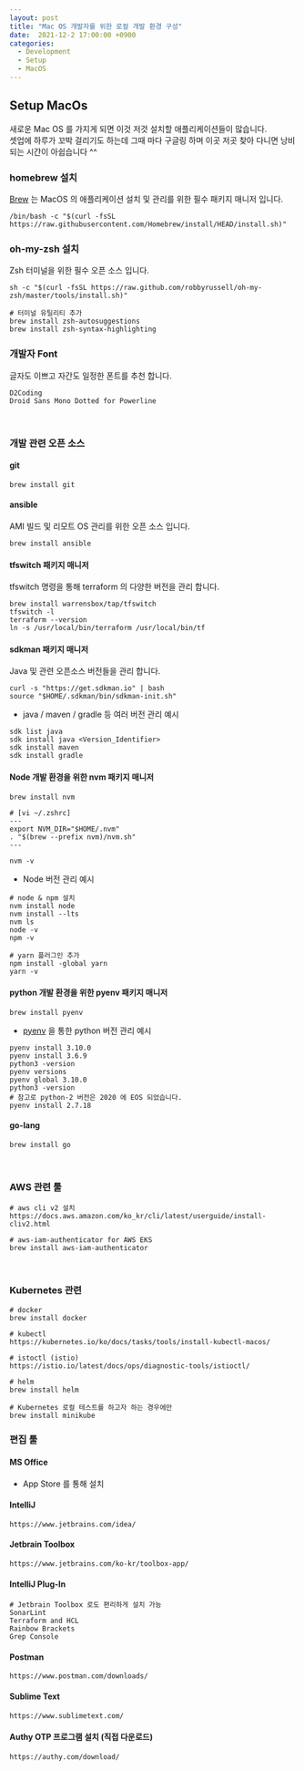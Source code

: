 ```yaml
---
layout: post
title: "Mac OS 개발자를 위한 로컬 개발 환경 구성"
date:  2021-12-2 17:00:00 +0900
categories: 
  - Development
  - Setup
  - MacOS
---
```


## Setup MacOs
새로운 Mac OS 를 가지게 되면 이것 저것 설치할 애플리케이션들이 많습니다.  
셋업에 하루가 꼬박 걸리기도 하는데 그때 마다 구글링 하며 이곳 저곳 찾아 다니면 낭비되는 시간이 아쉽습니다 ^^

### homebrew 설치
[Brew](https://brew.sh/index_ko) 는 MacOS 의 애플리케이션 설치 및 관리를 위한 필수 패키지 매니저 입니다. 
```
/bin/bash -c "$(curl -fsSL https://raw.githubusercontent.com/Homebrew/install/HEAD/install.sh)"
```

### oh-my-zsh 설치
Zsh 터미널을 위한 필수 오픈 소스 입니다.
```
sh -c "$(curl -fsSL https://raw.github.com/robbyrussell/oh-my-zsh/master/tools/install.sh)"

# 터미널 유틸리티 추가 
brew install zsh-autosuggestions
brew install zsh-syntax-highlighting
```

### 개발자 Font
글자도 이쁘고 자간도 일정한 폰트를 추천 합니다.
```
D2Coding
Droid Sans Mono Dotted for Powerline
```

<br/>

### 개발 관련 오픈 소스

#### git 
```shell
brew install git
```

#### ansible
AMI 빌드 및 리모트 OS 관리를 위한 오픈 소스 입니다.
```shell
brew install ansible
```

#### tfswitch 패키지 매니저
tfswitch 명령을 통해 terraform 의 다양한 버전을 관리 합니다.

```shell
brew install warrensbox/tap/tfswitch
tfswitch -l
terraform --version
ln -s /usr/local/bin/terraform /usr/local/bin/tf
```

#### sdkman 패키지 매니저
Java 및 관련 오픈소스 버전들을 관리 합니다.
```shell
curl -s "https://get.sdkman.io" | bash
source "$HOME/.sdkman/bin/sdkman-init.sh"
```

- java / maven / gradle 등 여러 버전 관리 예시
```shell
sdk list java 
sdk install java <Version_Identifier>
sdk install maven
sdk install gradle
```

#### Node 개발 환경을 위한 nvm 패키지 매니저 
```shell
brew install nvm

# [vi ~/.zshrc]
---
export NVM_DIR="$HOME/.nvm"
. "$(brew --prefix nvm)/nvm.sh"
---

nvm -v
```

- Node 버전 관리 예시

```shell
# node & npm 설치 
nvm install node
nvm install --lts
nvm ls
node -v
npm -v

# yarn 플러그인 추가
npm install -global yarn
yarn -v
```

#### python 개발 환경을 위한 pyenv 패키지 매니저

```shell
brew install pyenv
```

- [pyenv](https://www.daleseo.com/python-pyenv/) 을 통한 python 버전 관리 예시
```shell
pyenv install 3.10.0
pyenv install 3.6.9
python3 -version
pyenv versions
pyenv global 3.10.0
python3 -version
# 참고로 python-2 버전은 2020 에 EOS 되었습니다.
pyenv install 2.7.18
```

#### go-lang
```shell
brew install go
```

<br>

### AWS 관련 툴

```shell
# aws cli v2 설치
https://docs.aws.amazon.com/ko_kr/cli/latest/userguide/install-cliv2.html

# aws-iam-authenticator for AWS EKS
brew install aws-iam-authenticator
```

<br>

### Kubernetes 관련

```shell
# docker
brew install docker

# kubectl
https://kubernetes.io/ko/docs/tasks/tools/install-kubectl-macos/

# istoctl (istio)
https://istio.io/latest/docs/ops/diagnostic-tools/istioctl/

# helm
brew install helm

# Kubernetes 로컬 테스트를 하고자 하는 경우에만 
brew install minikube
```

### 편집 툴

#### MS Office
- App Store 를 통해 설치 

#### IntelliJ
```
https://www.jetbrains.com/idea/
```

#### Jetbrain Toolbox
```
https://www.jetbrains.com/ko-kr/toolbox-app/
```

#### IntelliJ Plug-In
```
# Jetbrain Toolbox 로도 편리하게 설치 가능
SonarLint
Terraform and HCL
Rainbow Brackets
Grep Console
```

#### Postman
```
https://www.postman.com/downloads/
```

#### Sublime Text
```
https://www.sublimetext.com/
```

#### Authy OTP 프로그램 설치 (직접 다운로드)
```
https://authy.com/download/
```
